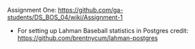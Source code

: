 Assignment One:
https://github.com/ga-students/DS_BOS_04/wiki/Assignment-1

* For setting up Lahman Baseball statistics in Postgres 
credit: https://github.com/brentnycum/lahman-postgres

